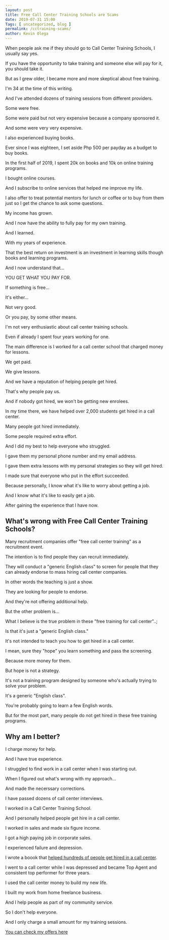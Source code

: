 ```yaml
--- 
layout: post 
title: Free Call Center Training Schools are Scams
date: 2019-07-31 15:00
Tags: [ uncategorized, blog ]
permalink: /cctraining-scams/ 
author: Kevin Olega 
--- 
```

When people ask me if they should go to Call Center Training Schools, I usually say yes.

If you have the opportunity to take training and someone else will pay for it, you should take it.

But as I grew older, I became more and more skeptical about free training.

I'm 34 at the time of this writing.

And I've attended dozens of training sessions from different providers.

Some were free.

Some were paid but not very expensive because a company sponsored it.

And some were very very expensive.

I also experienced buying books.

Ever since I was eighteen, I set aside Php 500 per payday as a budget to buy books.

In the first half of 2019, I spent 20k on books and 10k on online training programs.

I bought online courses.

And I subscribe to online services that helped me improve my life.

I also offer to treat potential mentors for lunch or coffee or to buy from them just so I get the chance to ask some questions.

My income has grown.

And I now have the ability to fully pay for my own training.

And I learned.

With my years of experience.

That the best return on investment is an investment in learning skills though books and learning programs.

And I now understand that...

YOU GET WHAT YOU PAY FOR.

If something is free...

It's either...

Not very good.

Or you pay, by some other means.

I'm not very enthusiastic about call center training schools.

Even if already I spent four years working for one.

The main difference is I worked for a call center school that charged money for lessons.

We get paid.

We give lessons.

And we have a reputation of helping people get hired.

That's why people pay us.

And if nobody got hired, we won't be getting new enrolees.

In my time there, we have helped over 2,000 students get hired in a call center.

Many people got hired immediately.

Some people required extra effort.

And I did my best to help everyone who struggled.

I gave them my personal phone number and my email address.

I gave them extra lessons with my personal strategies so they will get hired.

I made sure that everyone who put in the effort succeeded.

Because personally, I know what it's like to worry about getting a job.

And I know what it's like to easily get a job.

After gaining the experience that I have now.

## What's wrong with Free Call Center Training Schools?

Many recruitment companies offer "free call center training" as a recruitment event.

The intention is to find people they can recruit immediately.

They will conduct a "generic English class" to screen for people that they can already endorse to mass hiring call center companies.

In other words the teaching is just a show.

They are looking for people to endorse.

And they're not offering additional help.

But the other problem is...


What I believe is the true problem in these "free training for call center"..;

Is that it's just a "generic English class."

It's not intended to teach you how to get hired in a call center.

I mean, sure they "hope" you learn something and pass the screening.

Because more money for them.

But hope is not a strategy.

It's not a training program designed by someone who's actually trying to solve your problem.

It's a generic "English class".

You're probably going to learn a few English words.

But for the most part, many people do not get hired in these free training programs.

## Why am I better?

I charge money for help.

And I have true experience.

I struggled to find work in a call center when I was starting out.

When I figured out what's wrong with my approach...

And made the necerssary corrections.

I have passed dozens of call center interviews.

I worked in a Call Center Training School.

And I personally helped people get hire in a call center.

I worked in sales and made six figure income.

I got a high paying job in corporate sales.

I experienced failure and depression.

I wrote a boook that [helped hundreds of people get hired in a call center](http://callcentertrainingtips.com/testimonials).

I went to a call center while I was depressed and became Top Agent and consistent top performer for three years.

I used the call center money to build my new life.

I built my work from home freelance business.

And I help people as part of my community service.

So I don't help everyone.

And I only charge a small amount for my training sessions.

[You can check my offers here](http://callcentertrainingtips.com/promos)